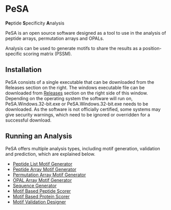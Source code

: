 # PeSA

**Pe**ptide **S**pecificity **A**nalysis

PeSA is an open source software designed as a tool to use in the analysis of peptide arrays, permutation arrays and OPALs.

Analysis can be used to generate motifs to share the results as a position-specific scoring matrix (PSSM).

## Installation

PeSA consists of a single executable that can be downloaded from the Releases section on the right. The windows executable file can be downloaded from [Releases](https://github.com/EmineTopcu/PeSA/releases/tag/v2.0) section on the right side of this window. Depending on the operating system the software will run on, PeSA.Windows.32-bit.exe or PeSA.Windows.32-bit.exe needs to be downloaded. As the software is not officially certified, some systems may give security warnings, which need to be ignored or overridden for a successful download.

## Running an Analysis

PeSA offers multiple analysis types, including motif generation, validation and prediction, which are explained below.

- [Peptide List Motif Generator](./UserGuides/PeptideListMotifGenerator.md)
- [Peptide Array Motif Generator](./UserGuides/.md)
- [Permutation Array Motif Generator](./UserGuides/.md)
- [OPAL Array Motif Generator](./UserGuides/.md)
- [Sequence Generator](./UserGuides/SequenceGenerator.md)
- [Motif Based Peptide Scorer](./UserGuides/MotifBasedPeptideScorer.md)
- [Motif Based Protein Scorer](./UserGuides/MotifBasedProteinScorer.md)
- [Motif Validation Designer](./UserGuides/MotifValidationDesigner.md)
